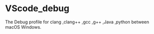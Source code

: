 # VScode_debug
The Debug profile for clang ,clang++ ,gcc ,g++  ,Java ,python between macOS Windows.
